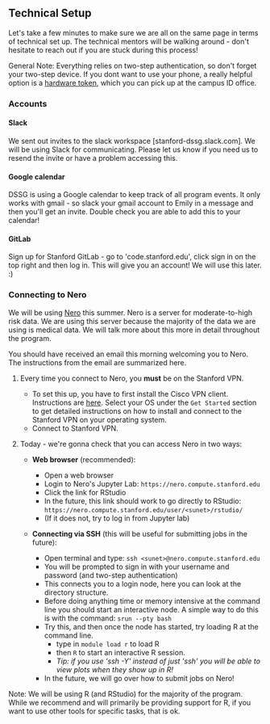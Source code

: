 
## Technical Setup
Let's take a few minutes to make sure we are all on the same page in terms of technical set up. The technical mentors will be walking around - don't hesitate to reach out if you are stuck during this process!

General Note: Everything relies on two-step authentication, so don't forget your two-step device. If you dont want to use your phone, a really helpful option is a [hardware token](https://uit.stanford.edu/service/authentication/twostep/token), which you can pick up at the campus ID office.

### Accounts

#### Slack
We sent out invites to the slack workspace [stanford-dssg.slack.com]. We will be using Slack for communicating. Please let us know if you need us to resend the invite or have a problem accessing this.

#### Google calendar
DSSG is using a Google calendar to keep track of all program events.
It only works with gmail - so slack your gmail account to Emily in a message and then you'll get an invite. Double check you are able to add this to your calendar!

#### GitLab
Sign up for Stanford GitLab - go to 'code.stanford.edu', click sign in on the top right and then log in. This will give you an account! We will use this later. :)

### Connecting to Nero
We will be using [Nero](http://med.stanford.edu/nero.html) this summer. Nero is a server for moderate-to-high risk data. We are using this server because the majority of the data we are using is medical data. We will talk more about this more in detail throughout the program. 

You should have received an email this morning welcoming you to Nero. The instructions from the email are summarized here.


1. Every time you connect to Nero, you **must** be on the Stanford VPN.

   * To set this up, you have to first install the Cisco VPN client. Instructions are [here](https://uit.stanford.edu/service/vpn/). Select your OS under the `Get Started` section to get detailed instructions on how to install and connect to the Stanford VPN on your operating system.
   * Connect to Stanford VPN.

2. Today - we're gonna check that you can access Nero in two ways:
    * **Web browser** (recommended):
       - Open a web browser
       - Login to Nero's Jupyter Lab: `https://nero.compute.stanford.edu`
       - Click the link for RStudio
       - In the future, this link should work to go directly to RStudio:
   `https://nero.compute.stanford.edu/user/<sunet>/rstudio/`
       - (If it does not, try to log in from Jupyter lab)
   
   * **Connecting via SSH** (this will be useful for submitting jobs in the future):
     - Open terminal and type:  `ssh <sunet>@nero.compute.stanford.edu` 
     - You will be prompted to sign in with your username and password (and two-step authentication)
     - This connects you to a login node, here you can look at the directory structure.
     - Before doing anything time or memory intensive at the command line you should start an interactive node. A simple way to do this is with the command: `srun --pty bash`
     - Try this, and then once the node has started, try loading R at the command line.
          - type in `module load r` to load R
          - then `R` to start an interactive R session.
          - *Tip: if you use 'ssh -Y' instead of just 'ssh' you will be able to view plots when they show up in R!*
     - In the future, we will go over how to submit jobs on Nero!

Note: We will be using R (and RStudio) for the majority of the program. While we recommend and will primarily be providing support for R, if you want to use other tools for specific tasks, that is ok.










